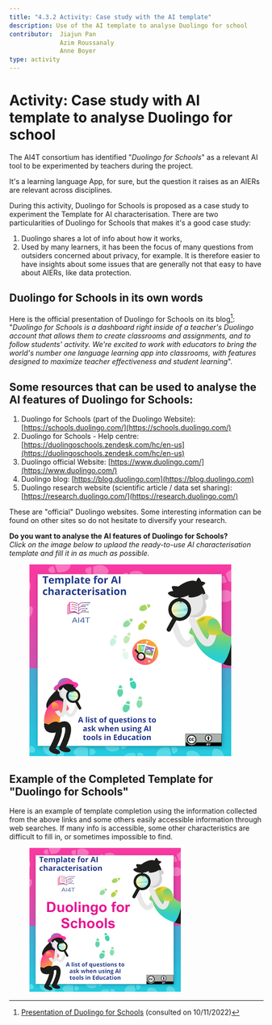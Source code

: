 ```yaml
---
title: "4.3.2 Activity: Case study with the AI template"
description: Use of the AI template to analyse Duolingo for school
contributor:  Jiajun Pan
              Azim Roussanaly
              Anne Boyer
type: activity
---
```


# Activity: Case study with AI template to analyse Duolingo for school

The AI4T consortium has identified "*Duolingo for Schools*" as a relevant AI tool to be experimented by teachers during the project.

It's a learning language App, for sure, but the question it raises as an AIERs are relevant across disciplines.

During this activity, Duolingo for Schools is proposed as a case study to experiment the Template for AI characterisation. There are two particularities of Duolingo for Schools that makes it's a good case study:

1. Duolingo shares a lot of info about how it works,
2. Used by many learners, it has been the focus of many questions from outsiders concerned about privacy, for example. It is therefore easier to have insights about some issues that are generally not that easy to have about AIERs, like data protection.

## Duolingo for Schools in its own words

Here is the official presentation of Duolingo for Schools on its blog[^1]: "*Duolingo for Schools is a dashboard right inside of a teacher's Duolingo account that allows them to create classrooms and assignments, and to follow students' activity. We're excited to work with educators to bring the world's number one language learning app into classrooms, with features designed to maximize teacher effectiveness and student learning*".

## Some resources that can be used to analyse the AI features of Duolingo for Schools:

1. Duolingo for Schools (part of the Duolingo Website): [https://schools.duolingo.com/](https://schools.duolingo.com/)
2. Duolingo for Schools - Help centre: [https://duolingoschools.zendesk.com/hc/en-us](https://duolingoschools.zendesk.com/hc/en-us)
3. Duolingo official Website: [https://www.duolingo.com/](https://www.duolingo.com/)
4. Duolingo blog: [https://blog.duolingo.com](https://blog.duolingo.com)
5. Duolingo research website (scientific article / data set sharing): [https://research.duolingo.com/](https://research.duolingo.com/)

These are "official" Duolingo websites. Some interesting information can be found on other sites so do not hesitate to diversify your research.

**Do you want to analyse the AI features of Duolingo for Schools?**  
_Click on the image below to uplaod the ready-to-use AI characterisation template and fill it in as much as possible._
<a href="Documents/AI4T-Template-Ready-to-use-en.pdf" target="_blank">
<figure>
  <img src="Images/Ready-To-Use-AI-Template-EN.png" alt="A Ready to Use Template for AI Resources Characterisation"/>
</figure></a>

## Example of the Completed Template for "Duolingo for Schools"

Here is an example of template completion using the information collected from the above links and some others easily accessible information through web searches.
If many info is accessible, some other characteristics are difficult to fill in, or sometimes impossible to find.

<a href="Documents/AI4T-Template-Case-study-Duolingo-en.pdf" target="_blank">
<figure>
  <img src="Images/Template-Duolingo-for-School-EN.png" alt="Completed template for Duolingo for Schools AI-features"/>
</figure></a>

[^1]: [Presentation of Duolingo for Schools](https://blog.duolingo.com/duolingo-for-schools/)
 (consulted on 10/11/2022)
